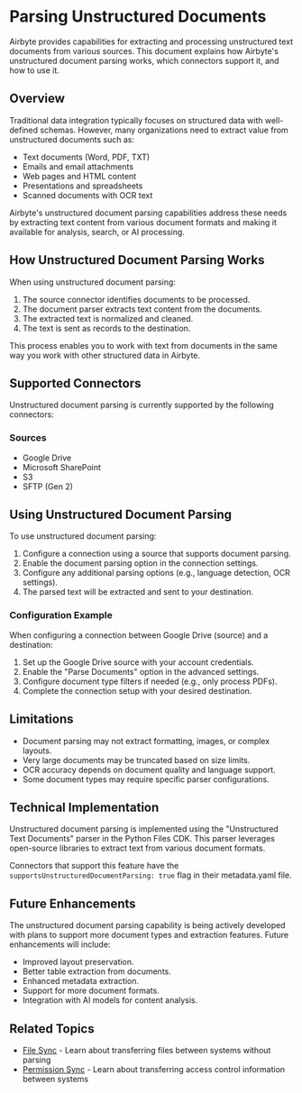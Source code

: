 # Parsing Unstructured Documents

Airbyte provides capabilities for extracting and processing unstructured text documents from various sources. This document explains how Airbyte's unstructured document parsing works, which connectors support it, and how to use it.

## Overview

Traditional data integration typically focuses on structured data with well-defined schemas. However, many organizations need to extract value from unstructured documents such as:

- Text documents (Word, PDF, TXT)
- Emails and email attachments
- Web pages and HTML content
- Presentations and spreadsheets
- Scanned documents with OCR text

Airbyte's unstructured document parsing capabilities address these needs by extracting text content from various document formats and making it available for analysis, search, or AI processing.

## How Unstructured Document Parsing Works

When using unstructured document parsing:

1. The source connector identifies documents to be processed.
2. The document parser extracts text content from the documents.
3. The extracted text is normalized and cleaned.
4. The text is sent as records to the destination.

This process enables you to work with text from documents in the same way you work with other structured data in Airbyte.

## Supported Connectors

Unstructured document parsing is currently supported by the following connectors:

### Sources

- Google Drive
- Microsoft SharePoint
- S3
- SFTP (Gen 2)

## Using Unstructured Document Parsing

To use unstructured document parsing:

1. Configure a connection using a source that supports document parsing.
2. Enable the document parsing option in the connection settings.
3. Configure any additional parsing options (e.g., language detection, OCR settings).
4. The parsed text will be extracted and sent to your destination.

### Configuration Example

When configuring a connection between Google Drive (source) and a destination:

1. Set up the Google Drive source with your account credentials.
2. Enable the "Parse Documents" option in the advanced settings.
3. Configure document type filters if needed (e.g., only process PDFs).
4. Complete the connection setup with your desired destination.

## Limitations

- Document parsing may not extract formatting, images, or complex layouts.
- Very large documents may be truncated based on size limits.
- OCR accuracy depends on document quality and language support.
- Some document types may require specific parser configurations.

## Technical Implementation

Unstructured document parsing is implemented using the "Unstructured Text Documents" parser in the Python Files CDK. This parser leverages open-source libraries to extract text from various document formats.

Connectors that support this feature have the `supportsUnstructuredDocumentParsing: true` flag in their metadata.yaml file.

## Future Enhancements

The unstructured document parsing capability is being actively developed with plans to support more document types and extraction features. Future enhancements will include:

- Improved layout preservation.
- Better table extraction from documents.
- Enhanced metadata extraction.
- Support for more document formats.
- Integration with AI models for content analysis.

## Related Topics

- [File Sync](./file-transfer.md) - Learn about transferring files between systems without parsing
- [Permission Sync](./permission-sync.md) - Learn about transferring access control information between systems
